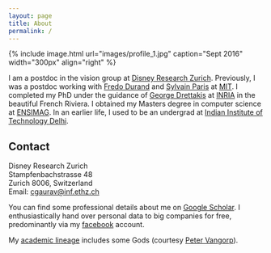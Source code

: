 ```yaml
---
layout: page
title: About
permalink: /
---
```


{% include image.html url="images/profile_1.jpg" caption="Sept 2016" width="300px" align="right" %}

I am a postdoc in the vision group at [Disney Research Zurich].
Previously, I was a postdoc working with [Fredo Durand] and [Sylvain Paris]
at [MIT]. I completed my PhD under the guidance of [George Drettakis]
at [INRIA] in the beautiful French Riviera. I obtained my Masters degree in
computer science at [ENSIMAG]. In an earlier life, I used to be an undergrad
at [Indian Institute of Technology Delhi].


## Contact

Disney Research Zurich<br />
Stampfenbachstrasse 48<br />
Zurich 8006, Switzerland<br />
Email: [cgaurav@inf.ethz.ch]

You can find some professional details about me on [Google Scholar].
I enthusiastically hand over personal data to big companies for free,
predominantly via my [facebook] account.

My [academic lineage](files/GauravChaurasia_academic_lineage.pdf)
includes some Gods (courtesy [Peter Vangorp]).

[Disney Research Zurich]: http://www.disneyresearch.com/research-labs/disney-research-zurich/
[INRIA]: https://team.inria.fr/graphdeco/
[Indian Institute of Technology Delhi]: http://www.cse.iitd.ac.in
[George Drettakis]: http://www-sop.inria.fr/members/George.Drettakis
[ENSIMAG]: http://ensimag.grenoble-inp.fr
[Fredo Durand]: http://people.csail.mit.edu/fredo/
[Sylvain Paris]: http://people.csail.mit.edu/sparis/
[MIT]: http://www.csail.mit.edu/
[facebook]: http://www.facebook.com/{{site.author.facebook}}
[Google Scholar]: http://scholar.google.com/citations?user={{site.author.scholar}}&hl=en&oi=ao
[cgaurav@inf.ethz.ch]: mailto:cgaurav@inf.ethz.ch
[Peter Vangorp]: http://users.telenet.be/pvangorp/
